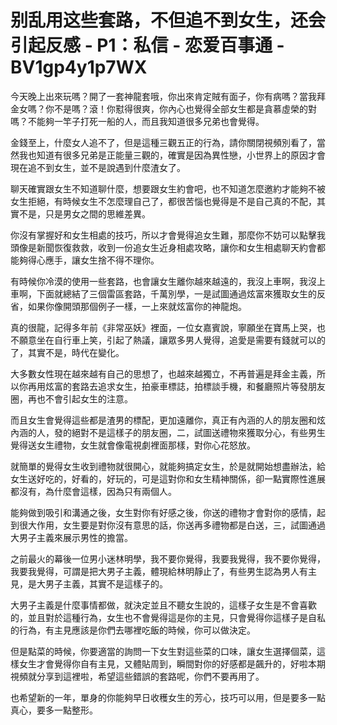 # 别乱用这些套路，不但追不到女生，还会引起反感 - P1：私信 - 恋爱百事通 - BV1gp4y1p7WX

今天晚上出來玩嗎？開了一套神龍套哦，你出來肯定賊有面子，你有病嗎？當我拜金女嗎？你不是嗎？滾！你懟得很爽，你內心也覺得全部女生都是貪慕虛榮的對嗎？不能夠一竿子打死一船的人，而且我知道很多兄弟也會覺得。

金錢至上，什麼女人追不了，但是這種三觀五正的行為，請你關閉視頻別看了，當然我也知道有很多兄弟是正能量三觀的，確實是因為異性戀，小世界上的原因才會現在追不到女生，並不是說遇到什麼渣女了。

聊天確實跟女生不知道聊什麼，想要跟女生約會吧，也不知道怎麼邀約才能夠不被女生拒絕，有時候女生不怎麼理自己了，都很苦惱也覺得是不是自己真的不配，其實不是，只是男女之間的思維差異。

你沒有掌握好和女生相處的技巧，所以才會覺得追女生難，那麼你不妨可以點擊我頭像是新聞恢復救救，收到一份追女生近身相處攻略，讓你和女生相處聊天約會都能夠得心應手，讓女生捨不得不理你。

有時候你冷漠的使用一些套路，也會讓女生離你越來越遠的，我沒上車啊，我沒上車啊，下面就總結了三個雷區套路，千萬別學，一是試圖通過炫富來獲取女生的反省，如果你像開頭那個例子一樣，一上來就炫富你的神龍炮。

真的很龍，記得多年前《非常巫妖》裡面，一位女嘉賓說，寧願坐在寶馬上哭，也不願意坐在自行車上笑，引起了熱議，讓眾多男人覺得，追愛是需要有錢就可以的了，其實不是，時代在變化。

大多數女性現在越來越有自己的思想了，也越來越獨立，不再普遍是拜金主義，所以你再用炫富的套路去追求女生，拍豪車標誌，拍標談手機，和餐廳照片等發朋友圈，再也不會引起女生的注意。

而且女生會覺得這些都是渣男的標配，更加遠離你，真正有內涵的人的朋友圈和炫內涵的人，發的絕對不是這樣子的朋友圈，二，試圖送禮物來獲取分心，有些男生覺得送女生禮物，女生就會像電視劇裡面那樣，對你心花怒放。

就簡單的覺得女生收到禮物就很開心，就能夠搞定女生，於是就開始想盡辦法，給女生送好吃的，好看的，好玩的，可是這對你和女生精神關係，卻一點實際性進展都沒有，為什麼會這樣，因為只有兩個人。

能夠做到吸引和溝通之後，女生對你有好感之後，你送的禮物才會對你的感情，起到很大作用，女生要是對你沒有意思的話，你送再多禮物都是白送，三，試圖通過大男子主義來展示男性的擔當。

之前最火的幕後一位男小迷林明學，我不要你覺得，我要我覺得，我不要你覺得，我要我覺得，可謂是把大男子主義，體現給林明靜止了，有些男生認為男人有主見，是大男子主義，其實不是這樣子的。

大男子主義是什麼事情都做，就決定並且不聽女生說的，這樣子女生是不會喜歡的，並且對於這種行為，女生也不會覺得這是你的主見，只會覺得你這樣子是自私的行為，有主見應該是你們去哪裡吃飯的時候，你可以做決定。

但是點菜的時候，你要適當的詢問一下女生對這些菜的口味，讓女生選擇個菜，這樣女生才會覺得你自有主見，又體貼周到，瞬間對你的好感都是飆升的，好啦本期視頻就分享到這裡啦，希望這些錯誤的套路呢，你們不要再用了。

也希望新的一年，單身的你能夠早日收穫女生的芳心，技巧可以用，但是要多一點真心，要多一點整形。